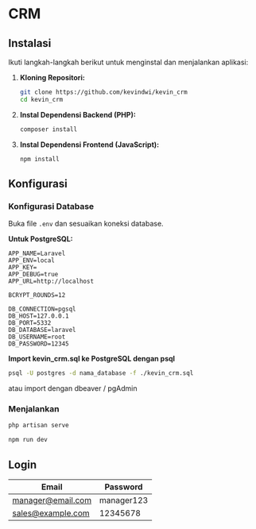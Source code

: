 # CRM

## Instalasi

Ikuti langkah-langkah berikut untuk menginstal dan menjalankan aplikasi:

1.  **Kloning Repositori:**
    ```bash
    git clone https://github.com/kevindwi/kevin_crm
    cd kevin_crm
    ```

2.  **Instal Dependensi Backend (PHP):**
    ```bash
    composer install
    ```

3.  **Instal Dependensi Frontend (JavaScript):**
    ```bash
    npm install
    ```

## Konfigurasi

### Konfigurasi Database

Buka file `.env` dan sesuaikan koneksi database.

**Untuk PostgreSQL:**
```dotenv
APP_NAME=Laravel
APP_ENV=local
APP_KEY=
APP_DEBUG=true
APP_URL=http://localhost

BCRYPT_ROUNDS=12

DB_CONNECTION=pgsql
DB_HOST=127.0.0.1
DB_PORT=5332
DB_DATABASE=laravel
DB_USERNAME=root
DB_PASSWORD=12345
```

**Import kevin_crm.sql ke PostgreSQL dengan psql**

```bash
psql -U postgres -d nama_database -f ./kevin_crm.sql
```

atau import dengan dbeaver / pgAdmin

### Menjalankan

```bash
php artisan serve

npm run dev
```

## Login
Email             | Password  
------------------|-----------
manager@email.com | manager123
sales@example.com | 12345678
